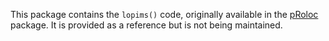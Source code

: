 This package contains the `lopims()` code, originally available in the
[pRoloc](http://bioconductor.org/packages/release/bioc/html/pRoloc.html)
package. It is provided as a reference but is not being maintained.
